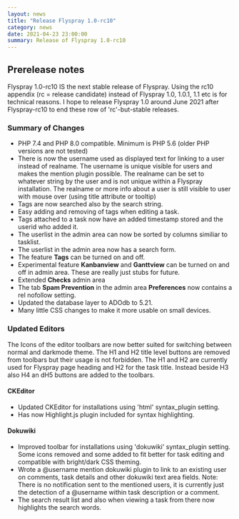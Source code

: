 ```yaml
---
layout: news
title: "Release Flyspray 1.0-rc10"
category: news
date: 2021-04-23 23:00:00
summary: Release of Flyspray 1.0-rc10
---
```


## Prerelease notes

Flyspray 1.0-rc10 IS the next stable release of Flyspray.
Using the rc10 appendix (rc = release candidate) instead of Flyspray 1.0, 1.0.1, 1.1 etc is for technical reasons.
I hope to release Flyspray 1.0 around June 2021 after Flyspray-rc10 to end these row of 'rc'-but-stable releases.

### Summary of Changes

* PHP 7.4 and PHP 8.0 compatible. Minimum is PHP 5.6 (older PHP versions are not tested)
* There is now the username used as displayed text for linking to a user instead of realname.
The username is unique visible for users and makes the mention plugin possible.
The realname can be set to whatever string by the user and is not unique within a Flyspray installation.
The realname or more info about a user is still visible to user with mouse over (using title attribute or tooltip)
* Tags are now searched also by the search string.
* Easy adding and removing of tags when editing a task.
* Tags attached to a task now have an added timestamp stored and the userid who added it.
* The userlist in the admin area can now be sorted by columns similiar to tasklist.
* The userlist in the admin area now has a search form.
* The feature **Tags** can be turned on and off.
* Experimental feature **Kanbanview** and **Ganttview** can be turned on and off in admin area. These are really just stubs for future.
* Extended **Checks** admin area
* The tab **Spam Prevention** in the admin area **Preferences** now contains a rel nofollow setting.
* Updated the database layer to ADOdb to 5.21.
* Many little CSS changes to make it more usable on small devices.

### Updated Editors

The Icons of the editor toolbars are now better suited for switching between normal and darkmode theme.
The H1 and H2 title level buttons are removed from toolbars but their usage is not forbidden.
The H1 and H2 are currently used for Flyspray page heading and H2 for the task title. Instead beside H3 also H4 an dH5 buttons are added to the toolbars.

#### CKEditor

* Updated CKEditor for installations using 'html' syntax_plugin setting.
* Has now Highlight.js plugin included for syntax highlighting.

#### Dokuwiki

* Improved toolbar for installations using 'dokuwiki' syntax_plugin setting. Some icons removed and some added to fit better for task editing and compatible with bright/dark CSS theming.
* Wrote a @username mention dokuwiki plugin to link to an existing user on comments, task details and other dokuwiki text area fields. Note: There is no notification
 sent to the mentioned users, it is currently just the detection of a @username within task description or a comment.
* The search result list and also when viewing a task from there now highlights the search words.

